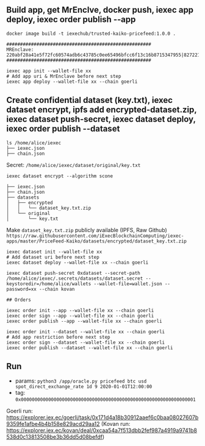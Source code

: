 

## Build app, get MrEnclve, docker push, iexec app deploy, iexec order publish --app

```docker image build -t iexechub/trusted-kaiko-pricefeed:1.0.0 .```

```
#####################################################
MREnclave: 220abf28a41e5f72fc60574adb6c43785c0ee65496bfcc6f13c16b8715347955|82722198f224f234b6f890e347010983|16e7c11e75448e31c94d023e40ece7429fb17481bc62f521c8f70da9c48110a1
#####################################################
```
```
iexec app init --wallet-file xx
# Add app uri & MrEnclave before next step
iexec app deploy --wallet-file xx --chain goerli
```

## Create confidential dataset (key.txt), iexec dataset encrypt, ipfs add encrypted-dataset.zip, iexec dataset push-secret, iexec dataset deploy, iexec order publish --dataset

```
ls /home/alice/iexec
├── iexec.json
├── chain.json
```

Secret: ```/home/alice/iexec/dataset/original/key.txt```

```iexec dataset encrypt --algorithm scone```
```
├── iexec.json
├── chain.json
├── datasets
│   ├── encrypted
│   │   └── dataset_key.txt.zip
│   └── original
│       └── key.txt
```

Make ```dataset_key.txt.zip``` publicly available (IPFS, Raw Github)
```https://raw.githubusercontent.com/iExecBlockchainComputing/iexec-apps/master/PriceFeed-Kaiko/datasets/encrypted/dataset_key.txt.zip```

```
iexec dataset init --wallet-file xx
# Add dataset uri before next step
iexec dataset deploy --wallet-file xx --chain goerli

iexec dataset push-secret 0xdataset --secret-path /home/alice/iexec/.secrets/datasets/dataset.secret --keystoredir=/home/alice/wallets --wallet-file=wallet.json --password=xx --chain kovan
```

```
## Orders

iexec order init --app --wallet-file xx --chain goerli
iexec order sign --app --wallet-file xx --chain goerli
iexec order publish --app --wallet-file xx --chain goerli

iexec order init --dataset --wallet-file xx --chain goerli
# Add app restriction before next step
iexec order sign --dataset --wallet-file xx --chain goerli
iexec order publish --dataset --wallet-file xx --chain goerli
```

## Run

* params: ```python3 /app/oracle.py pricefeed btc usd spot_direct_exchange_rate 1d 9 2020-01-01T12:00:00```
* tag: ```0x0000000000000000000000000000000000000000000000000000000000000001```

Goerli run: https://explorer.iex.ec/goerli/task/0x171d4a18b30912aaef6c0baa08027607b9359fe1afbe4b4b158e829acd29aa12
(Kovan run: https://explorer.iex.ec/kovan/deal/0xcaa54a7f513dbb2fef987a4919a9741b8538d0c13813508be3b36dd5d08befdf)

